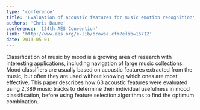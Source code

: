 ```yaml
---
type: 'conference'
title: 'Evaluation of acoustic features for music emotion recognition'
authors: 'Chris Baume'
conference: '134th AES Convention'
link: 'http://www.aes.org/e-lib/browse.cfm?elib=16712'
date: 2013-05-01
---
```

Classification of music by mood is a growing area of research with interesting applications, including navigation of
large music collections. Mood classifiers are usually based on acoustic features extracted from the music, but often
they are used without knowing which ones are most effective. This paper describes how 63 acoustic features were
evaluated using 2,389 music tracks to determine their individual usefulness in mood classification, before using
feature selection algorithms to find the optimum combination.
